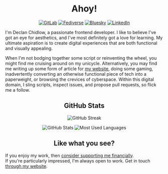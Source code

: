 <h1 align="center">Ahoy!</h1>

<p align="center">
	<a href="https://gitlab.com/DeclanChidlow">
    <img src="https://img.shields.io/badge/GitLab-FC6D26?style=for-the-badge&logo=GitLab&logoColor=white" alt="GitLab"></a>
	<a href="https://fedi.vale.rocks/vale">
	<img src="https://img.shields.io/badge/Fediverse-F1007E?style=for-the-badge&logo=ActivityPub&logoColor=white" alt="Fediverse"></a>
 	<a href="https://bsky.vale.rocks">
	<img src="https://img.shields.io/badge/Bluesky-0085ff?style=for-the-badge&logo=Bluesky&logoColor=white" alt="Bluesky"></a>
	<a href="https://www.linkedin.com/in/declan-chidlow">
    <img src="https://img.shields.io/badge/LinkedIn-0077B5?style=for-the-badge&logo=LinkedIn&logoColor=white" alt="LinkedIn"></a>
</p>

<p>
I'm Declan Chidlow, a passionate frontend developer. I like to believe I've got an eye for aesthetics, and I've most definitely got a love for learning. My ultimate aspiration is to create digital experiences that are both functional and visually appealing.

When I'm not bodging together some script or reinventing the wheel, you might find me cruising around on my unicycle. Alternatively, you may find me writing up some form of article for [my website](https://vale.rocks), doing some gaming, inadvertently converting an otherwise functional piece of tech into a paperweight, or browsing the crevices of cyberspace. Within this digital domain, I sling scripts, inspect issues, and propose pull requests, so flick me a follow.

</p>

<h2 align="center">GitHub Stats</h2>

<p align="center">
    <img src="https://streak-stats.demolab.com?user=DeclanChidlow&theme=github-dark&date_format=j%2Fn%5B%2FY%5D&mode=weekly" alt="GitHub Streak"/>
</p>

<p align="center">
	<img src="https://github-readme-stats.vercel.app/api?username=DeclanChidlow&theme=github_dark&show_icons=true&count_private=true&include_all_commits=true" alt="GitHub Stats"/>
	<img src="https://github-readme-stats.vercel.app/api/top-langs/?username=DeclanChidlow&theme=github_dark&layout=compact&langs_count=8" alt="Most Used Languages"/>
</p>

<h2 align="center">Like what you see?</h2>

If you enjoy my work, then [consider supporting me financially](https://vale.rocks/donate). \
If you're particularly impressed, I'm always open to work. Get in touch [through my website](https://vale.rocks/contact).
